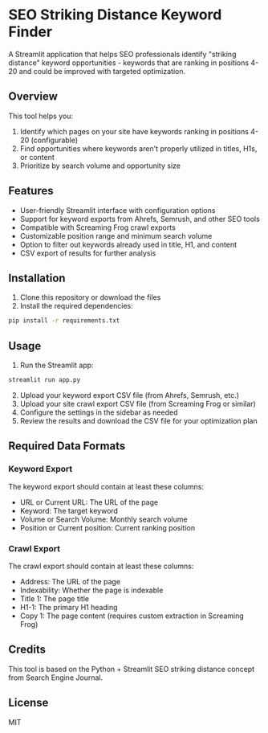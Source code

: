 # SEO Striking Distance Keyword Finder

A Streamlit application that helps SEO professionals identify "striking distance" keyword opportunities - keywords that are ranking in positions 4-20 and could be improved with targeted optimization.

## Overview

This tool helps you:

1. Identify which pages on your site have keywords ranking in positions 4-20 (configurable)
2. Find opportunities where keywords aren't properly utilized in titles, H1s, or content
3. Prioritize by search volume and opportunity size

## Features

- User-friendly Streamlit interface with configuration options
- Support for keyword exports from Ahrefs, Semrush, and other SEO tools
- Compatible with Screaming Frog crawl exports
- Customizable position range and minimum search volume
- Option to filter out keywords already used in title, H1, and content
- CSV export of results for further analysis

## Installation

1. Clone this repository or download the files
2. Install the required dependencies:

```bash
pip install -r requirements.txt
```

## Usage

1. Run the Streamlit app:

```bash
streamlit run app.py
```

2. Upload your keyword export CSV file (from Ahrefs, Semrush, etc.)
3. Upload your site crawl export CSV file (from Screaming Frog or similar)
4. Configure the settings in the sidebar as needed
5. Review the results and download the CSV file for your optimization plan

## Required Data Formats

### Keyword Export
The keyword export should contain at least these columns:
- URL or Current URL: The URL of the page
- Keyword: The target keyword
- Volume or Search Volume: Monthly search volume
- Position or Current position: Current ranking position

### Crawl Export
The crawl export should contain at least these columns:
- Address: The URL of the page
- Indexability: Whether the page is indexable
- Title 1: The page title
- H1-1: The primary H1 heading
- Copy 1: The page content (requires custom extraction in Screaming Frog)

## Credits

This tool is based on the Python + Streamlit SEO striking distance concept from Search Engine Journal.

## License

MIT
